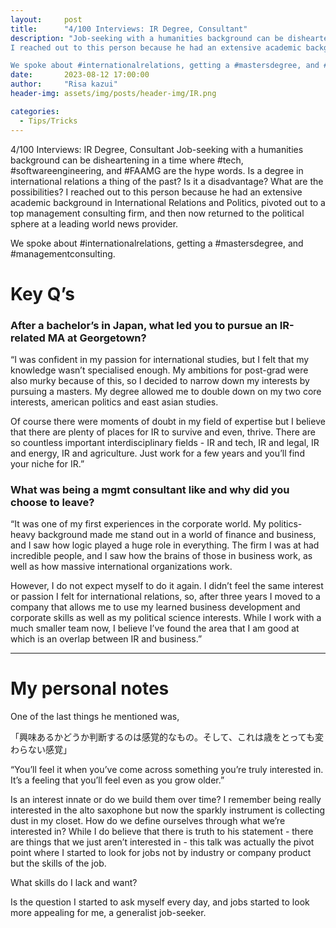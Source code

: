 ```yaml
---
layout:     post
title:      "4/100 Interviews: IR Degree, Consultant"
description: "Job-seeking with a humanities background can be disheartening in a time where #tech, #softwareengineering, and #FAAMG are the hype words. Is a degree in international relations a thing of the past? Is it a disadvantage? What are the possibilities?
I reached out to this person because he had an extensive academic background in International Relations and Politics, pivoted out to a top management consulting firm, and then now returned to the political sphere at a leading world news provider. 

We spoke about #internationalrelations, getting a #mastersdegree, and #managementconsulting."
date:       2023-08-12 17:00:00
author:     "Risa kazui"
header-img: assets/img/posts/header-img/IR.png

categories:
  - Tips/Tricks
---
```

4/100  Interviews: IR Degree, Consultant
Job-seeking with a humanities background can be disheartening in a time where #tech, #softwareengineering, and #FAAMG are the hype words. Is a degree in international relations a thing of the past? Is it a disadvantage? What are the possibilities?
I reached out to this person because he had an extensive academic background in International Relations and Politics, pivoted out to a top management consulting firm, and then now returned to the political sphere at a leading world news provider. 

We spoke about #internationalrelations, getting a #mastersdegree, and #managementconsulting. 

# Key Q’s

### After a bachelor’s in Japan, what led you to pursue an IR-related MA at Georgetown?

“I was confident in my passion for international studies, but I felt that my knowledge wasn’t specialised enough. My ambitions for post-grad were also murky because of this, so I decided to narrow down my interests by pursuing a masters. My degree allowed me to double down on my two core interests, american politics and east asian studies.

Of course there were moments of doubt in my field of expertise but I believe that there are plenty of places for IR to survive and even, thrive. There are so countless important interdisciplinary fields - IR and tech, IR and legal, IR and energy, IR and agriculture. Just work for a few years and you’ll find your niche for IR.”


### What was being a mgmt consultant like and why did you choose to leave?

“It was one of my first experiences in the corporate world. My politics-heavy background made me stand out in a world of finance and business, and I saw how logic played a huge role in everything. The firm I was at had incredible people, and I saw how the brains of those in business work, as well as how massive international organizations work. 

However, I do not expect myself to do it again. I didn’t feel the same interest or passion I felt for international relations, so, after three years I moved to a company that allows me to use my learned business development and corporate skills as well as my political science interests. While I work with a much smaller team now, I believe I’ve found the area that I am good at which is an overlap between IR and business.”

<hr>

# My personal notes
One of the last things he mentioned was,

「興味あるかどうか判断するのは感覚的なもの。そして、これは歳をとっても変わらない感覚」

“You’ll feel it when you’ve come across something you’re truly interested in. It’s a feeling that you’ll feel even as you grow older.”

Is an interest innate or do we build them over time? I remember being really interested in the alto saxophone but now the sparkly instrument is collecting dust in my closet. How do we define ourselves through what we’re interested in? While I do believe that there is truth to his statement - there are things that we just aren’t interested in - this talk was actually the pivot point where I started to look for jobs not by industry or company product but the skills of the job. 

What skills do I lack and want? 

Is the question I started to ask myself every day, and jobs started to look more appealing for me, a generalist job-seeker.
